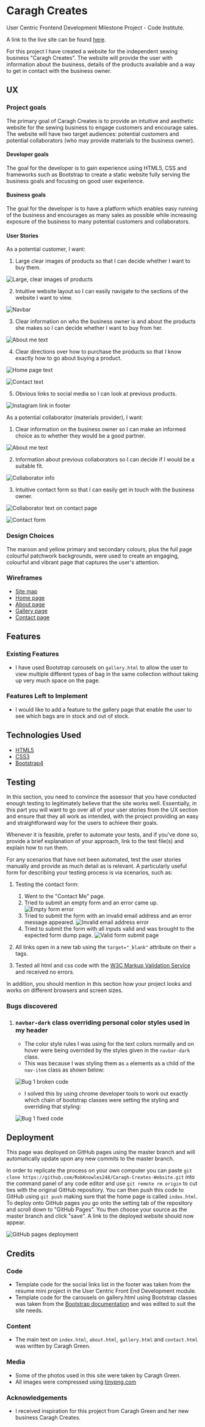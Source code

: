 # Caragh Creates

User Centric Frontend Development Milestone Project - Code Institute.

A link to the live site can be found [here](https://robknowles248.github.io/Caragh-Creates-Website/).

For this project I have created a website for the independent sewing business "Caragh Creates". The website will provide the user with information about the business, details of the products available and a way to get in contact with the business owner.
 
## UX
 
### Project goals

The primary goal of Caragh Creates is to provide an intuitive and aesthetic website for the sewing business to engage customers and encourage sales. The website will have two target audiences: potential customers and potential collaborators (who may provide materials to the business owner).

#### Developer goals

The goal for the developer is to gain experience using HTML5, CSS and frameworks such as Bootstrap to create a static website fully serving the business goals and focusing on good user experience.

#### Business goals

The goal for the developer is to have a platform which enables easy running of the business and encourages as many sales as possible while increasing exposure of the business to many potential customers and collaborators.

#### User Stories

As a potential customer, I want:

1. Large clear images of products so that I can decide whether I want to buy them.

![Large, clear images of products](assets/images/large-clear-images.png)

2. Intuitive website layout so I can easily navigate to the sections of the website I want to view.

![Navbar](assets/images/navbar.png)

3. Clear information on who the business owner is and about the products she makes so I can decide whether I want to buy from her.

![About me text](assets/images/about-text.png)

4. Clear directions over how to purchase the products so that I know exactly how to go about buying a product.

![Home page text](assets/images/home-page-text.png)

![Contact text](assets/images/contact-text.png)

5. Obvious links to social media so I can look at previous products.

![Instagram link in footer](assets/images/social-media.png)

As a potential collaborator (materials provider), I want:

1. Clear information on the business owner so I can make an informed choice as to whether they would be a good partner.

![About me text](assets/images/about-text.png)

2. Information about previous collaborators so I can decide if I would be a suitable fit.

![Collaborator info](assets/images/collaborator-text-2.png)

3. Intuitive contact form so that I can easily get in touch with the business owner.

![Collaborator text on contact page](assets/images/collaborator-text.png)

![Contact form](assets/images/contact-form.png)

### Design Choices

The maroon and yellow primary and secondary colours, plus the full page colourful patchwork backgrounds, were used to create an engaging, colourful and vibrant page that captures the user's attention.

### Wireframes

- [Site map](assets/wireframes/site_map.pdf)
- [Home page](assets/wireframes/home_page.pdf)
- [About page](assets/wireframes/about_page.pdf)
- [Gallery page](assets/wireframes/gallery_page.pdf)
- [Contact page](assets/wireframes/contact_page.pdf)

## Features
 
### Existing Features

- I have used Bootstrap carousels on `gallery.html` to allow the user to view multiple different types of bag in the same collection without taking up very much space on the page.

### Features Left to Implement

- I would like to add a feature to the gallery page that enable the user to see which bags are in stock and out of stock.

## Technologies Used

- [HTML5](https://en.wikipedia.org/wiki/HTML#:~:text=Hypertext%20Markup%20Language%20(HTML)%20is,scripting%20languages%20such%20as%20JavaScript.)
- [CSS3](https://en.wikipedia.org/wiki/CSS)
- [Bootstrap4](https://getbootstrap.com/)

## Testing

In this section, you need to convince the assessor that you have conducted enough testing to legitimately believe that the site works well. Essentially, in this part you will want to go over all of your user stories from the UX section and ensure that they all work as intended, with the project providing an easy and straightforward way for the users to achieve their goals.

Whenever it is feasible, prefer to automate your tests, and if you've done so, provide a brief explanation of your approach, link to the test file(s) and explain how to run them.

For any scenarios that have not been automated, test the user stories manually and provide as much detail as is relevant. A particularly useful form for describing your testing process is via scenarios, such as:

1. Testing the contact form:
    1. Went to the "Contact Me" page.
    2. Tried to submit an empty form and an error came up.
    ![Empty form error](assets/images/empty-form.png)
    3. Tried to submit the form with an invalid email address and an error message appeared.
    ![Invalid email address error](assets/images/invalid-email.png)
    4. Tried to submit the form with all inputs valid and was brought to the expected form dump page.
    ![Valid form submit page](assets/images/form-dump.png)

2. All links open in a new tab using the `target="_blank"` attribute on their `a` tags.

3. Tested all html and css code with the [W3C Markup Validation Service](https://validator.w3.org/) and received no errors.

In addition, you should mention in this section how your project looks and works on different browsers and screen sizes.

### Bugs discovered

1. ### `navbar-dark` class overriding personal color styles used in my header

    - The color style rules I was using for the text colors normally and on hover were being overrided by the styles given in the `navbar-dark` class.
    - This was because I was styling them as `a` elements as a child of the `nav-item` class as shown below:

    ![Bug 1 broken code](assets/images/bug-1-1.png)

    - I solved this by using chrome developer tools to work out exactly which chain of bootstrap classes were setting the styling and overriding that styling:

    ![Bug 1 fixed code](assets/images/bug-1-2.png)

## Deployment

This page was deployed on GitHub pages using the master branch and will automatically update upon any new commits to the master branch.

In order to replicate the process on your own computer you can paste `git clone https://github.com/RobKnowles248/Caragh-Creates-Website.git` into the command panel of any code editor and use `git remote rm origin` to cut ties with the original GitHub repository. You can then push this code to GitHub using `git push` making sure that the home page is called `index.html`. To deploy onto GitHub pages you go onto the setting tab of the repository and scroll down to "GitHub Pages". You then choose your source as the master branch and click "save". A link to the deployed website should now appear.

![GitHub pages deployment](deployment.png)

## Credits

### Code

- Template code for the social links list in the footer was taken from the resume mini project in the User Centric Front End Development module.
- Template code for the carousels on gallery.html using Bootstrap classes was taken from the [Bootstrap documentation](https://getbootstrap.com/docs/4.0/components/carousel/) and was edited to suit the site needs.

### Content
- The main text on `index.html`, `about.html`, `gallery.html` and `contact.html` was written by Caragh Green.

### Media
- Some of the photos used in this site were taken by Caragh Green.
- All images were compressed using [tinypng.com](https://tinypng.com/)

### Acknowledgements

- I received inspiration for this project from Caragh Green and her new business Caragh Creates.